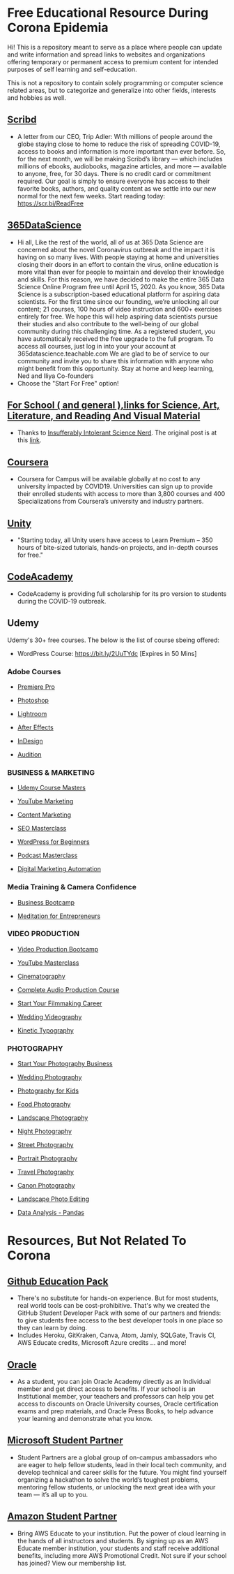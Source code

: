 # Free Educational Resource During Corona Epidemia

Hi!
This is a repository meant to serve as a place where people can update and write information and spread links to websites and organizations offering temporary or permanent access to premium content for intended purposes of self learning and self-education.

This is not a repository to contain solely programming or computer science related areas, but to categorize and generalize into other fields, interests and hobbies as well.

## [Scribd](https://www.scribd.com/readfree?utm_source=readfree&fbclid=IwAR1pdCApyaqs3BGtDHOW6lOWe_Y0_V3QdE50P_yYCJpACM_t7IZWq1Ip3EE)

- A letter from our CEO, Trip Adler:
With millions of people around the globe staying close to home to reduce the risk of spreading COVID-19, access to books and information is more important than ever before. So, for the next month, we will be making Scribd’s library — which includes millions of ebooks, audiobooks, magazine articles, and more — available to anyone, free, for 30 days. There is no credit card or commitment required. Our goal is simply to ensure everyone has access to their favorite books, authors, and quality content as we settle into our new normal for the next few weeks.
Start reading today: https://scr.bi/ReadFree

## [365DataScience](https://365datascience.com/pricing/)

- Hi all,
Like the rest of the world, all of us at 365 Data Science are concerned about the novel Coronavirus outbreak and the impact it is having on so many lives. With people staying at home and universities closing their doors in an effort to contain the virus, online education is more vital than ever for people to maintain and develop their knowledge and skills.
For this reason, we have decided to make the entire 365 Data Science Online Program free until April 15, 2020.
As you know, 365 Data Science is a subscription-based educational platform for aspiring data scientists. For the first time since our founding, we’re unlocking all our content; 21 courses, 100 hours of video instruction and 600+ exercises entirely for free. We hope this will help aspiring data scientists pursue their studies and also contribute to the well-being of our global community during this challenging time.
As a registered student, you have automatically received the free upgrade to the full program.
To access all courses, just log in into your your account at 365datascience.teachable.com
We are glad to be of service to our community and invite you to share this information with anyone who might benefit from this opportunity.
Stay at home and keep learning,
Ned and Iliya
Co-founders
- Choose the "Start For Free" option!

## [For School ( and general ),links for Science, Art, Literature, and Reading And Visual Material](https://docs.google.com/document/d/1gsYgTuNjQLXw-3Vj8r9uO8OLYFtG1weYWiEZm_eI96s/edit?fbclid=IwAR1QnJAt0iJGfxH5CjJFHIHH08-mPC5RRkjhoOM5iyynwA2NPggnjCzhCns) 

- Thanks to [Insufferably Intolerant Science Nerd](https://web.facebook.com/InsufferableIntolerance/posts/1636479563179822?hc_location=ufi). The original post is at this [link](https://web.facebook.com/InsufferableIntolerance/posts/1636479563179822?hc_location=ufi).

## [Coursera](https://www.coursera.org/coronavirus?fbclid=IwAR13qjUyUeUXP96t_AiB6PmTWJvXi90LCaYN5Etg4vV6lqKx-JJ6uTJJjbg)

- Coursera for Campus will be available globally at no cost to any university impacted by COVID19.
Universities can sign up to provide their enrolled students with access to more than 3,800 courses and 400 Specializations from Coursera’s university and industry partners.

## [Unity](https://twitter.com/unity3d/status/1240696698009079808)

- "Starting today, all Unity users have access to Learn Premium – 350 hours of bite-sized tutorials, hands-on projects, and in-depth courses for free." 

## [CodeAcademy](https://pro.codecademy.com/learn-from-home/)

- CodeAcademy is providing full scholarship for its pro version to students during the COVID-19 outbreak.

## Udemy

Udemy's 30+ free courses. The below is the list of course sbeing offered:

- WordPress Course: https://bit.ly/2UuTYdc [Expires in 50 Mins]

### Adobe Courses

- [Premiere Pro](https://bit.ly/3b5UC7o)

- [Photoshop](https://bit.ly/2QvyHhY)

- [Lightroom](https://bit.ly/3a8MJya)

- [After Effects](https://bit.ly/2xg7JnN)

- [InDesign](https://bit.ly/2QxNHMr)

- [Audition](https://bit.ly/2UkYpa9)

### BUSINESS & MARKETING

- [Udemy Course Masters](https://bit.ly/2UsWz7s)

- [YouTube Marketing](https://bit.ly/3dfwtgM)

- [Content Marketing](https://bit.ly/3bnwQ7h)

- [SEO Masterclass](https://bit.ly/2weOcUZ)

- [WordPress for Beginners](https://bit.ly/3a1gIrD)

- [Podcast Masterclass](https://bit.ly/33zsSpq)

- [Digital Marketing Automation](https://bit.ly/2U2SYhk)

### Media Training & Camera Confidence

- [Business Bootcamp](https://bit.ly/2Qr2fxt)

- [Meditation for Entrepreneurs](https://bit.ly/3a83tFs)

### VIDEO PRODUCTION

- [Video Production Bootcamp](https://bit.ly/395awh1)

- [YouTube Masterclass](https://bit.ly/2xP9qZK)

- [Cinematography](https://bit.ly/2vzzEi7)

- [Complete Audio Production Course](https://bit.ly/2QvYpTz)

- [Start Your Filmmaking Career](https://bit.ly/2Wy0kef)

- [Wedding Videography](https://bit.ly/3ac6wwI)

- [Kinetic Typography](https://bit.ly/3bd4NqK)

### PHOTOGRAPHY

- [Start Your Photography Business](https://bit.ly/33vXkAJ)

- [Wedding Photography](https://bit.ly/3ahMPDm)

- [Photography for Kids](https://bit.ly/2WpZvUV)

- [Food Photography](https://bit.ly/2x835s6)

- [Landscape Photography](https://bit.ly/390s6mg)

- [Night Photography](https://bit.ly/3b9s9h2)

- [Street Photography](https://bit.ly/3b9s9h2)

- [Portrait Photography](https://bit.ly/390QfZP)

- [Travel Photography](https://bit.ly/3divoEH)

- [Canon Photography](https://bit.ly/2WASkZQ)

- [Landscape Photo Editing](https://bit.ly/2UlWmCX)

- [Data Analysis - Pandas](https://www.udemy.com/co…/data-analysis-with-pandas-python/…)

# Resources, But Not Related To Corona

## [Github Education Pack](https://education.github.com/pack)

- There's no substitute for hands-on experience. But for most students, real world tools can be cost-prohibitive. That's why we created the GitHub Student Developer Pack with some of our partners and friends: to give students free access to the best developer tools in one place so they can learn by doing.
- Includes Heroku, GitKraken, Canva, Atom, Jamly, SQLGate, Travis CI, AWS Educate credits, Microsoft Azure credits ... and more!

## [Oracle](https://academy.oracle.com/en/oa-student.html)

- As a student, you can join Oracle Academy directly as an Individual member and get direct access to benefits. If your school is an Institutional member, your teachers and professors can help you get access to discounts on Oracle University courses, Oracle certification exams and prep materials, and Oracle Press Books, to help advance your learning and demonstrate what you know.
  
## [Microsoft Student Partner](https://studentpartners.microsoft.com/en-us)

- Student Partners are a global group of on-campus ambassadors who are eager to help fellow students, lead in their local tech community, and develop technical and career skills for the future. You might find yourself organizing a hackathon to solve the world’s toughest problems, mentoring fellow students, or unlocking the next great idea with your team — it’s all up to you.

## [Amazon Student Partner](https://aws.amazon.com/education/awseducate/)

- Bring AWS Educate to your institution.
Put the power of cloud learning in the hands of all instructors and students. By signing up as an AWS Educate member institution, your students and staff receive additional benefits, including more AWS Promotional Credit. Not sure if your school has joined? View our membership list.
